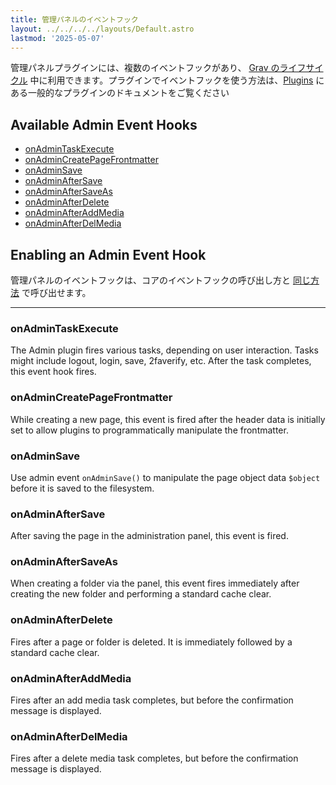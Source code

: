 ```yaml
---
title: 管理パネルのイベントフック
layout: ../../../../layouts/Default.astro
lastmod: '2025-05-07'
---
```

管理パネルプラグインには、複数のイベントフックがあり、 [Grav のライフサイクル](../../04.plugins/05.grav-lifecycle/) 中に利用できます。プラグインでイベントフックを使う方法は、[Plugins](../../04.plugins/) にある一般的なプラグインのドキュメントをご覧ください

## Available Admin Event Hooks

* [onAdminTaskExecute](#onadmintaskexecute)
* [onAdminCreatePageFrontmatter](#onadmincreatepagefrontmatter)
* [onAdminSave](#onadminsave)
* [onAdminAfterSave](#onadminaftersave)
* [onAdminAfterSaveAs](#onadminaftersaveas)
* [onAdminAfterDelete](#onadminafterdelete)
* [onAdminAfterAddMedia](#onadminafteraddmedia)
* [onAdminAfterDelMedia](#onadminafterdelmedia)


## Enabling an Admin Event Hook

管理パネルのイベントフックは、コアのイベントフックの呼び出し方と [同じ方法](../../04.plugins/03.plugin-tutorial/#step-6-determine-if-the-plugin-should-run) で呼び出せます。


* * *

### onAdminTaskExecute

The Admin plugin fires various tasks, depending on user interaction.  Tasks might include logout, login, save, 2faverify, etc.  After the task completes, this event hook fires.

### onAdminCreatePageFrontmatter

While creating a new page, this event is fired after the header data is initially set to allow plugins to programmatically manipulate the frontmatter.

### onAdminSave

Use admin event `onAdminSave()` to manipulate the page object data `$object` before it is saved to the filesystem.

### onAdminAfterSave

After saving the page in the administration panel, this event is fired.

### onAdminAfterSaveAs

When creating a folder via the panel, this event fires immediately after creating the new folder and performing a standard cache clear.

### onAdminAfterDelete

Fires after a page or folder is deleted.  It is immediately followed by a standard cache clear.

### onAdminAfterAddMedia

Fires after an add media task completes, but before the confirmation message is displayed.

### onAdminAfterDelMedia

Fires after a delete media task completes, but before the confirmation message is displayed.

